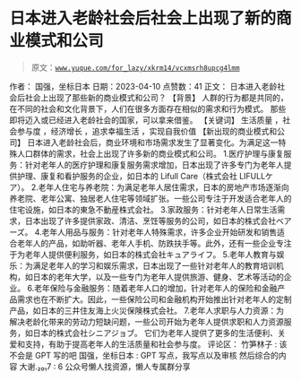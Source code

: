 # 日本进入老龄社会后社会上出现了新的商业模式和公司

> 原文：[`www.yuque.com/for_lazy/xkrm14/vcxmsrh8upcg4lmm`](https://www.yuque.com/for_lazy/xkrm14/vcxmsrh8upcg4lmm)

<ne-p id="u0b315687" data-lake-id="u0b315687">作者： 国强，坐标日本</ne-p> <ne-p id="u01e9bb9c" data-lake-id="u01e9bb9c">日期：2023-04-10</ne-p> <ne-p id="u3bae80a4" data-lake-id="u3bae80a4">点赞数：41</ne-p> <ne-hole id="uf354380b" data-lake-id="uf354380b"><ne-card data-card-name="hr" data-card-type="block" id="XUrrB" data-event-boundary="card"><ne-p id="u7cc45174" data-lake-id="u7cc45174">正文：</ne-p> <ne-p id="uc044b2c3" data-lake-id="uc044b2c3">日本进入老龄社会后社会上出现了那些新的商业模式和公司？ 【背景】 人群的行为都是共同的，在不同的社会和文化背景下，人们在很多方面存在相似的需求和行为模式。 那些即将迈入或已经进入老龄社会的国家，可以拿来借鉴。 【关键词】 生活质量 ，社会参与度 ，经济增长 ，追求幸福生活 ，实现自我价值 【新出现的商业模式和公司】 日本进入老龄社会后，商业环境和市场需求发生了显著变化。为满足这一特殊人口群体的需求，社会上出现了许多新的商业模式和公司。 1.医疗护理与康复服务：针对老年人的医疗护理和康复服务需求增加，日本出现了许多专门为老年人提供护理、康复和看护服务的企业，如日本的 Lifull Care（株式会社 LIFULLケア）。 2.老年人住宅与养老院：为满足老年人居住需求，日本的房地产市场逐渐向养老院、老年公寓、独居老人住宅等领域扩张。一些公司专注于开发适合老年人的住宅设施，如日本的東急不動産株式会社。 3.家政服务：针对老年人日常生活需求，日本出现了许多提供家政、清洁、烹饪等服务的公司，如日本的株式会社ベアーズ。 4.老年人用品与服务：针对老年人特殊需求，许多企业开始研发和销售适合老年人的产品，如助听器、老年人手机、防跌扶手等。此外，还有一些企业专注于为老年人提供便利服务，如日本的株式会社キュアライフ。 5.老年人教育与娱乐：为满足老年人的学习和娱乐需求，日本出现了一些针对老年人的教育培训机构，如日本的老年大学，以及一些专门为老年人提供旅游、健身、艺术等活动的企业。 6.老年保险与金融服务：随着老年人口的增加，针对老年人的保险和金融产品需求也在不断扩大。因此，一些保险公司和金融机构开始推出针对老年人的定制产品，如日本的三井住友海上火災保険株式会社。 7.老年人求职与人力资源：为解决老龄化带来的劳动力短缺问题，一些公司开始为老年人提供求职和人力资源服务，如日本的株式会社シニアジョブ。 它们为老年人提供了更多的生活便利、关爱和支持，有助于提高老年人的生活质量和社会参与度。</ne-p> <ne-hole id="u7bbe150f" data-lake-id="u7bbe150f"><ne-card data-card-name="hr" data-card-type="block" id="NMZ2F" data-event-boundary="card"><ne-p id="u0c72ac27" data-lake-id="u0c72ac27">评论区：</ne-p> <ne-p id="u1ac1ee9d" data-lake-id="u1ac1ee9d">竹笋林子 : 该不会是 GPT 写的吧</ne-p> <ne-p id="ue1694e1a" data-lake-id="ue1694e1a">国强，坐标日本 : GPT 写点，我写点以及审核 然后综合的内容</ne-p> <ne-p id="ue2290269" data-lake-id="ue2290269">大谢.₂₀₁7 : 6</ne-p> <ne-hole id="u49bb4e93" data-lake-id="u49bb4e93"><ne-card data-card-name="hr" data-card-type="block" id="mX0VT" data-event-boundary="card"><ne-p id="u5d6b61ae" data-lake-id="u5d6b61ae">公众号懒人找资源，懒人专属群分享</ne-p></ne-card></ne-hole></ne-card></ne-hole></ne-card></ne-hole>